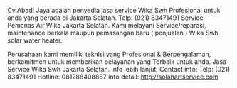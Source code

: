 Cv.Abadi Jaya adalah penyedia jasa service Wika Swh Profesional 
untuk anda yang berada di Jakarta Selatan.
Telp: (021) 83471491 Service Pemanas Air Wika Jakarta Selatan. 
Kami melayani Service/reparasi, maintenance berkala 
maupun pemasangan baru ( penjualan ) Wika Swh solar water heater.

Perusahaan kami memiliki teknisi yang Profesional & Berpengalaman, 
berkomitmen untuk memberikan pelayanan yang Terbaik untuk anda.
Jasa Service Wika Swh Jakarta Selatan.
info lebih lanjut, Contact info:
Telp: (021) 83471491
Hotline: 081288408887
info detail: http://solahartservice.com 